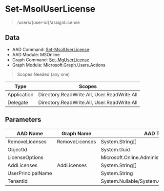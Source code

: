 # Set-MsolUserLicense

> /users/{user-id}/assignLicense

## Data

+ AAD Command: [Set-MsolUserLicense](https://docs.microsoft.com/en-us/powershell/module/MSOnline/Set-MsolUserLicense)
+ AAD Module: MSOnline
+ Graph Command: [Set-MgUserLicense](https://docs.microsoft.com/en-us/powershell/module/Microsoft.Graph.Users.Actions/Set-MgUserLicense)
+ Graph Module: Microsoft.Graph.Users.Actions

> Scopes Needed (any one)

|Type|Scopes|
|---|---|
|Application|Directory.ReadWrite.All, User.ReadWrite.All|
|Delegate|Directory.ReadWrite.All, User.ReadWrite.All|

## Parameters

|AAD Name|Graph Name|AAD Type|Graph Type|Infos|
|---|---|---|---|---|
|RemoveLicenses|RemoveLicenses|System.String[]|System.String[]||
|ObjectId||System.Guid|||
|LicenseOptions||Microsoft.Online.Administration.LicenseOption[]|||
|AddLicenses|AddLicenses|System.String[]|Microsoft.Graph.PowerShell.Models.IMicrosoftGraphAssignedLicense[]||
|UserPrincipalName||System.String|||
|TenantId||System.Nullable/System.Guid|||

